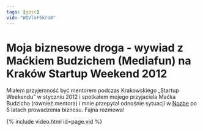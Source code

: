 ```yaml
---
tags: [gosc]
vid: "WQVlvF5kra0"
---
```


# Moja biznesowe droga - wywiad z Maćkiem Budzichem (Mediafun) na Kraków Startup Weekend 2012

Miałem przyjemność być mentorem podczas Krakowskiego „Startup Weekendu” w styczniu 2012 i spotkałem mojego przyjaciela Maćka Budzicha (również mentora) i mnie przepytał odnośnie sytuacji w [Nozbe][n] po 5 latach prowadzenia biznesu. Fajna rozmowa!

{% include video.html id=page.vid %}

<!--More-->


[n]: https://nozbe.com/